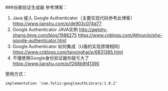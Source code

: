 ###谷歌验证生成器
参考博客：
1. Java 接入 Google Authenticator（主要实现代码参考此博客）
https://www.jianshu.com/p/de903c074d77
2. Google Authenticator JAVA实例
http://awtqty-zhang.iteye.com/blog/1986275
https://www.cnblogs.com/Athrun/p/php-google-authenticator.html
3. Google Authenticator 如何集成（U盾的实现原理相同）
https://www.cnblogs.com/taiyonghai/p/6831385.html
4. 不懂使用Google身份验证器你就亏大了
https://www.jianshu.com/p/f268b9f41390

使用方式：

    implementation 'com.felix:googleauthLibrary:1.0.2'